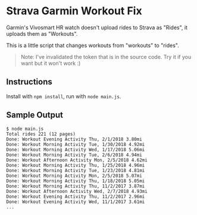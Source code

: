 # Strava Garmin Workout Fix

Garmin's Vivosmart HR watch doesn't upload rides to Strava as "Rides", it uploads them as "Workouts".

This is a little script that changes workouts from "workouts" to "rides".

> Note: I've invalidated the token that is in the source code. Try it if you want but it won't work :)

## Instructions 

Install with `npm install`, run with `node main.js`. 

## Sample Output 

```
$ node main.js                                            
Total rides 221 (12 pages)
Done: Workout Evening Activity Thu, 2/1/2018 3.80mi
Done: Workout Morning Activity Tue, 1/30/2018 4.92mi
Done: Workout Morning Activity Wed, 1/17/2018 5.06mi
Done: Workout Morning Activity Tue, 2/6/2018 4.94mi
Done: Workout Afternoon Activity Mon, 2/5/2018 4.62mi
Done: Workout Morning Activity Thu, 1/25/2018 4.96mi
Done: Workout Morning Activity Tue, 1/23/2018 4.81mi
Done: Workout Morning Activity Mon, 2/5/2018 5.07mi
Done: Workout Morning Activity Thu, 1/18/2018 5.05mi
Done: Workout Morning Activity Thu, 11/2/2017 3.87mi
Done: Workout Afternoon Activity Wed, 2/7/2018 4.93mi
Done: Workout Evening Activity Thu, 11/2/2017 2.96mi
Done: Workout Evening Activity Wed, 11/1/2017 3.61mi
...
```
